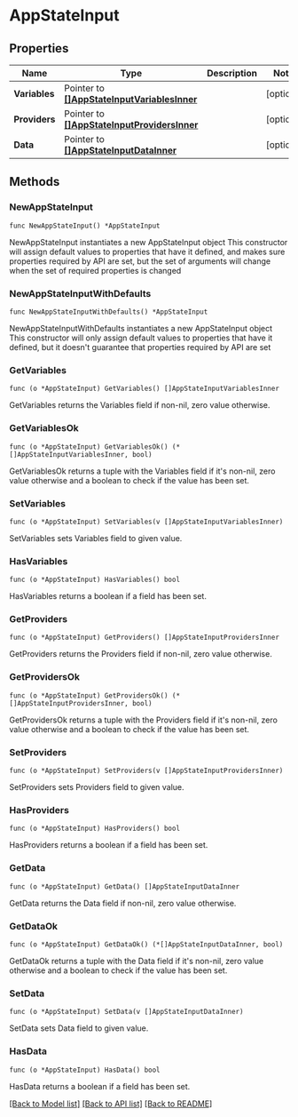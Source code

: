 # AppStateInput

## Properties

Name | Type | Description | Notes
------------ | ------------- | ------------- | -------------
**Variables** | Pointer to [**[]AppStateInputVariablesInner**](AppStateInputVariablesInner.md) |  | [optional] 
**Providers** | Pointer to [**[]AppStateInputProvidersInner**](AppStateInputProvidersInner.md) |  | [optional] 
**Data** | Pointer to [**[]AppStateInputDataInner**](AppStateInputDataInner.md) |  | [optional] 

## Methods

### NewAppStateInput

`func NewAppStateInput() *AppStateInput`

NewAppStateInput instantiates a new AppStateInput object
This constructor will assign default values to properties that have it defined,
and makes sure properties required by API are set, but the set of arguments
will change when the set of required properties is changed

### NewAppStateInputWithDefaults

`func NewAppStateInputWithDefaults() *AppStateInput`

NewAppStateInputWithDefaults instantiates a new AppStateInput object
This constructor will only assign default values to properties that have it defined,
but it doesn't guarantee that properties required by API are set

### GetVariables

`func (o *AppStateInput) GetVariables() []AppStateInputVariablesInner`

GetVariables returns the Variables field if non-nil, zero value otherwise.

### GetVariablesOk

`func (o *AppStateInput) GetVariablesOk() (*[]AppStateInputVariablesInner, bool)`

GetVariablesOk returns a tuple with the Variables field if it's non-nil, zero value otherwise
and a boolean to check if the value has been set.

### SetVariables

`func (o *AppStateInput) SetVariables(v []AppStateInputVariablesInner)`

SetVariables sets Variables field to given value.

### HasVariables

`func (o *AppStateInput) HasVariables() bool`

HasVariables returns a boolean if a field has been set.

### GetProviders

`func (o *AppStateInput) GetProviders() []AppStateInputProvidersInner`

GetProviders returns the Providers field if non-nil, zero value otherwise.

### GetProvidersOk

`func (o *AppStateInput) GetProvidersOk() (*[]AppStateInputProvidersInner, bool)`

GetProvidersOk returns a tuple with the Providers field if it's non-nil, zero value otherwise
and a boolean to check if the value has been set.

### SetProviders

`func (o *AppStateInput) SetProviders(v []AppStateInputProvidersInner)`

SetProviders sets Providers field to given value.

### HasProviders

`func (o *AppStateInput) HasProviders() bool`

HasProviders returns a boolean if a field has been set.

### GetData

`func (o *AppStateInput) GetData() []AppStateInputDataInner`

GetData returns the Data field if non-nil, zero value otherwise.

### GetDataOk

`func (o *AppStateInput) GetDataOk() (*[]AppStateInputDataInner, bool)`

GetDataOk returns a tuple with the Data field if it's non-nil, zero value otherwise
and a boolean to check if the value has been set.

### SetData

`func (o *AppStateInput) SetData(v []AppStateInputDataInner)`

SetData sets Data field to given value.

### HasData

`func (o *AppStateInput) HasData() bool`

HasData returns a boolean if a field has been set.


[[Back to Model list]](../README.md#documentation-for-models) [[Back to API list]](../README.md#documentation-for-api-endpoints) [[Back to README]](../README.md)


